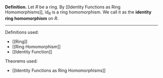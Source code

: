 **Definition.** Let $R$ be a ring. By [[Identity Functions as Ring Homomorphisms]], $\text{id}_{R}$ is a ring homomorphism. We call it as the **identity ring homomorphism** on $R$.
***
Definitions used:
- [[Ring]]
- [[Ring Homomorphism]]
- [[Identity Function]]

Theorems used:
- [[Identity Functions as Ring Homomorphisms]]